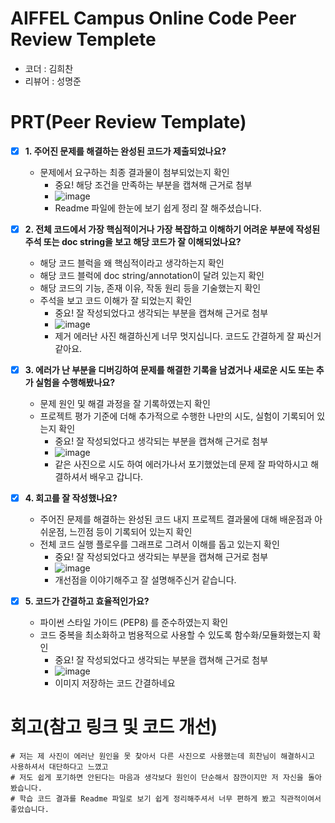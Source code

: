 # AIFFEL Campus Online Code Peer Review Templete
- 코더 : 김희찬
- 리뷰어 : 성명준


# PRT(Peer Review Template)
- [X]  **1. 주어진 문제를 해결하는 완성된 코드가 제출되었나요?**
    - 문제에서 요구하는 최종 결과물이 첨부되었는지 확인
        - 중요! 해당 조건을 만족하는 부분을 캡쳐해 근거로 첨부
        - ![image](https://github.com/user-attachments/assets/303a7863-ad36-4044-a7ac-a1b05cada732)
        - Readme 파일에 한눈에 보기 쉽게 정리 잘 해주셨습니다. 

- [X]  **2. 전체 코드에서 가장 핵심적이거나 가장 복잡하고 이해하기 어려운 부분에 작성된 
주석 또는 doc string을 보고 해당 코드가 잘 이해되었나요?**
    - 해당 코드 블럭을 왜 핵심적이라고 생각하는지 확인
    - 해당 코드 블럭에 doc string/annotation이 달려 있는지 확인
    - 해당 코드의 기능, 존재 이유, 작동 원리 등을 기술했는지 확인
    - 주석을 보고 코드 이해가 잘 되었는지 확인
        - 중요! 잘 작성되었다고 생각되는 부분을 캡쳐해 근거로 첨부
        - ![image](https://github.com/user-attachments/assets/6bd67f03-9137-4b90-9cdf-7ba0dd1db333)
        - 제거 에러난 사진 해결하신게 너무 멋지십니다. 코드도 간결하게 잘 짜신거 같아요.
        
- [X]  **3. 에러가 난 부분을 디버깅하여 문제를 해결한 기록을 남겼거나
새로운 시도 또는 추가 실험을 수행해봤나요?**
    - 문제 원인 및 해결 과정을 잘 기록하였는지 확인
    - 프로젝트 평가 기준에 더해 추가적으로 수행한 나만의 시도, 
    실험이 기록되어 있는지 확인
        - 중요! 잘 작성되었다고 생각되는 부분을 캡쳐해 근거로 첨부
        - ![image](https://github.com/user-attachments/assets/785bac45-caf6-4861-9c43-d80110117530)
        - 같은 사진으로 시도 하여 에러가나서 포기했었는데 문제 잘 파악하시고 해결하셔서 배우고 갑니다.
       
- [X]  **4. 회고를 잘 작성했나요?**
    - 주어진 문제를 해결하는 완성된 코드 내지 프로젝트 결과물에 대해
    배운점과 아쉬운점, 느낀점 등이 기록되어 있는지 확인
    - 전체 코드 실행 플로우를 그래프로 그려서 이해를 돕고 있는지 확인
        - 중요! 잘 작성되었다고 생각되는 부분을 캡쳐해 근거로 첨부
        - ![image](https://github.com/user-attachments/assets/76baf82b-2fa7-4b4a-b7b8-a41ccf3a7e95)
        - 개선점을 이야기해주고 잘 설명해주신거 같습니다.
          
- [X]  **5. 코드가 간결하고 효율적인가요?**
    - 파이썬 스타일 가이드 (PEP8) 를 준수하였는지 확인
    - 코드 중복을 최소화하고 범용적으로 사용할 수 있도록 함수화/모듈화했는지 확인
        - 중요! 잘 작성되었다고 생각되는 부분을 캡쳐해 근거로 첨부
        - ![image](https://github.com/user-attachments/assets/f478c6b8-7b58-4258-ba5c-991c21e63935)
        - 이미지 저장하는 코드 간결하네요

# 회고(참고 링크 및 코드 개선)
```
# 저는 제 사진이 에러난 원인을 못 찾아서 다른 사진으로 사용했는데 희찬님이 해결하시고 사용하셔서 대단하다고 느꼈고 
# 저도 쉽게 포기하면 안된다는 마음과 생각보다 원인이 단순해서 잠깐이지만 저 자신을 돌아봤습니다.
# 학습 코드 결과를 Readme 파일로 보기 쉽게 정리해주셔서 너무 편하게 봤고 직관적이여서 좋았습니다.
```
